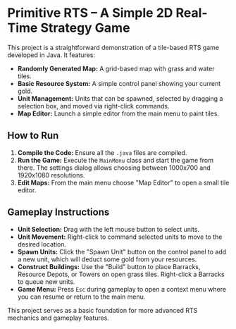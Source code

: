 # Primitive RTS – A Simple 2D Real-Time Strategy Game

This project is a straightforward demonstration of a tile-based RTS game developed in Java. It features:

- **Randomly Generated Map:** A grid-based map with grass and water tiles.
- **Basic Resource System:** A simple control panel showing your current gold.
- **Unit Management:** Units that can be spawned, selected by dragging a selection box, and moved via right-click commands.
- **Map Editor:** Launch a simple editor from the main menu to paint tiles.

## How to Run

1. **Compile the Code:** Ensure all the `.java` files are compiled.
2. **Run the Game:** Execute the `MainMenu` class and start the game from there. The settings dialog allows choosing between 1000x700 and 1920x1080 resolutions.
3. **Edit Maps:** From the main menu choose "Map Editor" to open a small tile editor.

## Gameplay Instructions

- **Unit Selection:** Drag with the left mouse button to select units.
- **Unit Movement:** Right-click to command selected units to move to the desired location.
- **Spawn Units:** Click the "Spawn Unit" button on the control panel to add a new unit, which will deduct some gold from your resources.
- **Construct Buildings:** Use the "Build" button to place Barracks, Resource Depots, or Towers on open grass tiles. Right-click a Barracks to queue new units.
- **Game Menu:** Press `Esc` during gameplay to open a context menu where you can resume or return to the main menu.

This project serves as a basic foundation for more advanced RTS mechanics and gameplay features.
